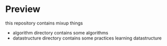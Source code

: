 # Preview

this repository contains mixup things
+	algorithm directory contains some algorithms 
+	datastructure directory contains some practices learning datastructure
